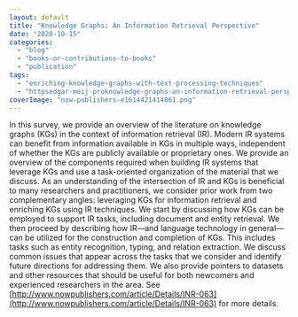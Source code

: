 ```yaml
---
layout: default
title: "Knowledge Graphs: An Information Retrieval Perspective"
date: "2020-10-15"
categories:
  - "blog"
  - "books-or-contributions-to-books"
  - "publication"
tags:
  - "enriching-knowledge-graphs-with-text-processing-techniques"
  - "httpsedgar-meij-proknowledge-graphs-an-information-retrieval-perspective"
coverImage: "now-publishers-e1614421414861.png"
---
```


In this survey, we provide an overview of the literature on knowledge graphs (KGs) in the context of information retrieval (IR). Modern IR systems can benefit from information available in KGs in multiple ways, independent of whether the KGs are publicly available or proprietary ones. We provide an overview of the components required when building IR systems that leverage KGs and use a task-oriented organization of the material that we discuss. As an understanding of the intersection of IR and KGs is beneficial to many researchers and practitioners, we consider prior work from two complementary angles: leveraging KGs for information retrieval and enriching KGs using IR techniques. We start by discussing how KGs can be employed to support IR tasks, including document and entity retrieval. We then proceed by describing how IR—and language technology in general—can be utilized for the construction and completion of KGs. This includes tasks such as entity recognition, typing, and relation extraction. We discuss common issues that appear across the tasks that we consider and identify future directions for addressing them. We also provide pointers to datasets and other resources that should be useful for both newcomers and experienced researchers in the area. See [http://www.nowpublishers.com/article/Details/INR-063](http://www.nowpublishers.com/article/Details/INR-063) for more details.
